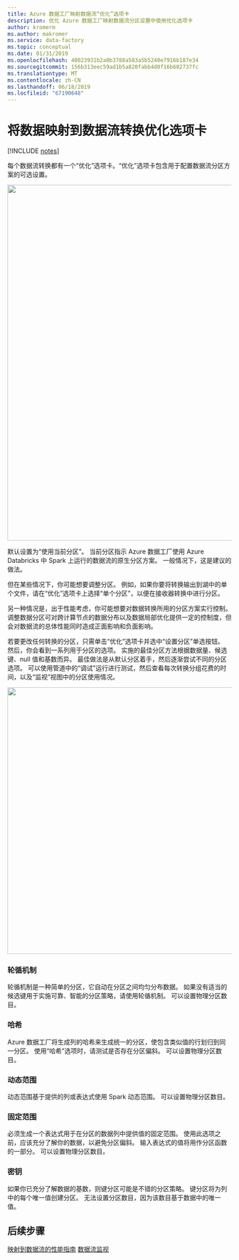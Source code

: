```yaml
---
title: Azure 数据工厂映射数据流“优化”选项卡
description: 优化 Azure 数据工厂映射数据流分区设置中使用优化选项卡
author: kromerm
ms.author: makromer
ms.service: data-factory
ms.topic: conceptual
ms.date: 01/31/2019
ms.openlocfilehash: 40023931b2a0b3788a583a5b5240e7916b187e34
ms.sourcegitcommit: 156b313eec59ad1b5a820fabb4d0f16b602737fc
ms.translationtype: MT
ms.contentlocale: zh-CN
ms.lasthandoff: 06/18/2019
ms.locfileid: "67190648"
---
```

# <a name="mapping-data-flow-transformation-optimize-tab"></a>将数据映射到数据流转换优化选项卡

[!INCLUDE [notes](../../includes/data-factory-data-flow-preview.md)]

每个数据流转换都有一个“优化”选项卡。“优化”选项卡包含用于配置数据流分区方案的可选设置。

<img src="media/data-flow/opt001.png" width="800">

默认设置为“使用当前分区”。 当前分区指示 Azure 数据工厂使用 Azure Databricks 中 Spark 上运行的数据流的原生分区方案。 一般情况下，这是建议的做法。

但在某些情况下，你可能想要调整分区。 例如，如果你要将转换输出到湖中的单个文件，请在“优化”选项卡上选择“单个分区”，以便在接收器转换中进行分区。

另一种情况是，出于性能考虑，你可能想要对数据转换所用的分区方案实行控制。 调整数据分区可对跨计算节点的数据分布以及数据局部优化提供一定的控制度，但会对数据流的总体性能同时造成正面影响和负面影响。

若要更改任何转换的分区，只需单击“优化”选项卡并选中“设置分区”单选按钮。 然后，你会看到一系列用于分区的选项。 实施的最佳分区方法根据数据量、候选键、null 值和基数而异。 最佳做法是从默认分区着手，然后逐渐尝试不同的分区选项。 可以使用管道中的“调试”运行进行测试，然后查看每次转换分组花费的时间，以及“监视”视图中的分区使用情况。

<img src="media/data-flow/opt002.png" width="600">

### <a name="round-robin"></a>轮循机制

轮循机制是一种简单的分区，它自动在分区之间均匀分布数据。 如果没有适当的候选键用于实施可靠、智能的分区策略，请使用轮循机制。 可以设置物理分区数目。

### <a name="hash"></a>哈希

Azure 数据工厂将生成列的哈希来生成统一的分区，使包含类似值的行划归到同一分区。 使用“哈希”选项时，请测试是否存在分区偏斜。 可以设置物理分区数目。

### <a name="dynamic-range"></a>动态范围

动态范围基于提供的列或表达式使用 Spark 动态范围。 可以设置物理分区数目。 

### <a name="fixed-range"></a>固定范围

必须生成一个表达式用于在分区的数据列中提供值的固定范围。 使用此选项之前，应该充分了解你的数据，以避免分区偏斜。 输入表达式的值将用作分区函数的一部分。 可以设置物理分区数目。

### <a name="key"></a>密钥

如果你已充分了解数据的基数，则键分区可能是不错的分区策略。 键分区将为列中的每个唯一值创建分区。 无法设置分区数目，因为该数目基于数据中的唯一值。

## <a name="next-steps"></a>后续步骤

[映射到数据流的性能指南](concepts-data-flow-performance.md)
[数据流监视](concepts-data-flow-monitoring.md)
